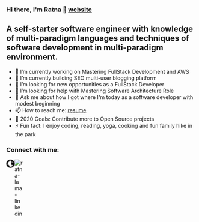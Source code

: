 ### Hi there, I'm Ratna 👋 [website]

## A self-starter software engineer with knowledge of multi-paradigm languages and techniques of software development in multi-paradigm environment.

- 🔭 I’m currently working on Mastering FullStack Development and AWS
- 🌱 I’m currently building SEO multi-user blogging platform
- 👯 I’m looking for new opportunities as a FullStack Developer
- 🤔 I’m looking for help with Mastering Software Architecture Role
- 💬 Ask me about how I got where I'm today as a software developer with modest beginning
- 📫 How to reach me: [resume]
- 🥅 2020 Goals: Contribute more to Open Source projects
- ⚡ Fun fact: I enjoy coding, reading, yoga, cooking and fun family hike in the park

### Connect with me: 
[<img align="left" alt="ratnalama.com" width="22px" src="https://raw.githubusercontent.com/iconic/open-iconic/master/svg/globe.svg" />][website]
[<img align="left" alt="ratna-lama-linkedin" width="22px" src="https://cdn.jsdelivr.net/npm/simple-icons@v3/icons/linkedin.svg" />][linkedin]



<br /> <br />

[website]: https://ratnalama.com/
[linkedin]: https://www.linkedin.com/in/ratna-lama/
[resume]: https://ratnalama.com/RatnaKLamaResume.pdf